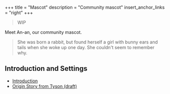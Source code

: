 +++
title = "Mascot"
description = "Community mascot"
insert_anchor_links = "right"
+++

> WIP

Meet An-an, our community mascot.

> She was born a rabbit, but found herself a girl with bunny ears and tails when she woke up one day. She couldn't seem to remember why. 

## Introduction and Settings

- [Introduction](https://aosc.io/mascot/)
- [Origin Story from Tyson (draft)](origin-story-tyson)
